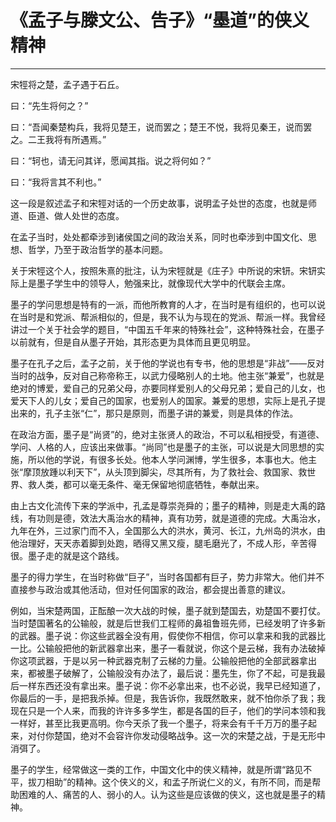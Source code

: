 # 《孟子与滕文公、告子》“墨道”的侠义精神

------

宋牼将之楚，孟子遇于石丘。

曰：“先生将何之？”

曰：“吾闻秦楚构兵，我将见楚王，说而罢之；楚王不悦，我将见秦王，说而罢之。二王我将有所遇焉。”

曰：“轲也，请无问其详，愿闻其指。说之将何如？”

曰：“我将言其不利也。”

这一段是叙述孟子和宋牼对话的一个历史故事，说明孟子处世的态度，也就是师道、臣道、做人处世的态度。

在孟子当时，处处都牵涉到诸侯国之间的政治关系，同时也牵涉到中国文化、思想、哲学，乃至于政治哲学的基本问题。

关于宋牼这个人，按照朱熹的批注，认为宋牼就是《庄子》中所说的宋钘。宋钘实际上是墨子学生中的领导人，勉强来比，就像现代大学中的代联会主席。

墨子的学问思想是特有的一派，而他所教育的人才，在当时是有组织的，也可以说在当时是和党派、帮派相似的，但是，我不认为与现在的党派、帮派一样。我曾经讲过一个关于社会学的题目，“中国五千年来的特殊社会”，这种特殊社会，在墨子以前就有，但是自从墨子开始，其形态更为具体而且更见明显。

墨子在孔子之后，孟子之前，关于他的学说也有专书，他的思想是“非战”——反对当时的战争，反对自己称帝称王，以武力侵略别人的土地。他主张“兼爱”，也就是绝对的博爱，爱自己的兄弟父母，亦要同样爱别人的父母兄弟；爱自己的儿女，也爱天下人的儿女；爱自己的国家，也爱别人的国家。兼爱的思想，实际上是孔子提出来的，孔子主张“仁”，那只是原则，而墨子讲的兼爱，则是具体的作法。

在政治方面，墨子是“尚贤”的，绝对主张贤人的政治，不可以私相授受，有道德、学问、人格的人，应该出来做事。“尚同”也是墨子的主张，可以说是大同思想的实施，所以他的学说，有很多长处。他本人学问渊博，学生很多，本事也大。他主张“摩顶放踵以利天下”，从头顶到脚尖，尽其所有，为了救社会、救国家、救世界、救人类，都可以毫无条件、毫无保留地彻底牺牲，奉献出来。

由上古文化流传下来的学派中，孔孟是尊崇尧舜的；墨子的精神，则是走大禹的路线，有功则是德，效法大禹治水的精神，真有功劳，就是道德的完成。大禹治水，九年在外，三过家门而不入，全国那么大的洪水，黄河、长江，九州岛的洪水，由他治理好，天天赤着脚到处跑，晒得又黑又瘦，腿毛磨光了，不成人形，辛苦得很。墨子走的就是这个路线。

墨子的得力学生，在当时称做“巨子”，当时各国都有巨子，势力非常大。他们并不直接参与政治或其他活动，但对任何国家的政治，都会提出善意的建议。

例如，当宋楚两国，正酝酿一次大战的时候，墨子就到楚国去，劝楚国不要打仗。当时楚国著名的公输般，就是后世我们工程师的鼻祖鲁班先师，已经发明了许多新的武器。墨子说：你这些武器全没有用，假使你不相信，你可以拿来和我的武器比一比。公输般把他的新武器拿出来，墨子一看就说，你这个是云梯，我有办法破掉你这项武器，于是以另一种武器克制了云梯的力量。公输般把他的全部武器拿出来，都被墨子破解了，公输般没有办法了，最后说：墨先生，你了不起，可是我最后一样东西还没有拿出来。墨子说：你不必拿出来，也不必说，我早已经知道了，你最后的一手，是把我杀掉。但是，我告诉你，我既然敢来，就不怕你杀了我；我现在只是一个人来，而我的许许多多学生，都是各国的巨子，他们的学问本领和我一样好，甚至比我更高明。你今天杀了我一个墨子，将来会有千千万万的墨子起来，对付你楚国，绝对不会容许你发动侵略战争。这一次的宋楚之战，于是无形中消弭了。

墨子的学生，经常做这一类的工作，中国文化中的侠义精神，就是所谓“路见不平，拔刀相助”的精神。这个侠义的义，和孟子所说仁义的义，有所不同，而是帮助困难的人、痛苦的人、弱小的人。认为这些是应该做的侠义，这也就是墨子的精神。

